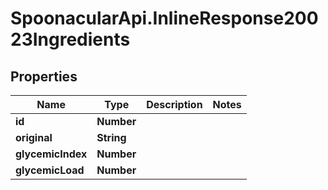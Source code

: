 # SpoonacularApi.InlineResponse20023Ingredients

## Properties

Name | Type | Description | Notes
------------ | ------------- | ------------- | -------------
**id** | **Number** |  | 
**original** | **String** |  | 
**glycemicIndex** | **Number** |  | 
**glycemicLoad** | **Number** |  | 


